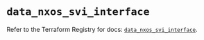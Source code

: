 # `data_nxos_svi_interface`

Refer to the Terraform Registry for docs: [`data_nxos_svi_interface`](https://registry.terraform.io/providers/ciscodevnet/nxos/0.5.10/docs/data-sources/svi_interface).
